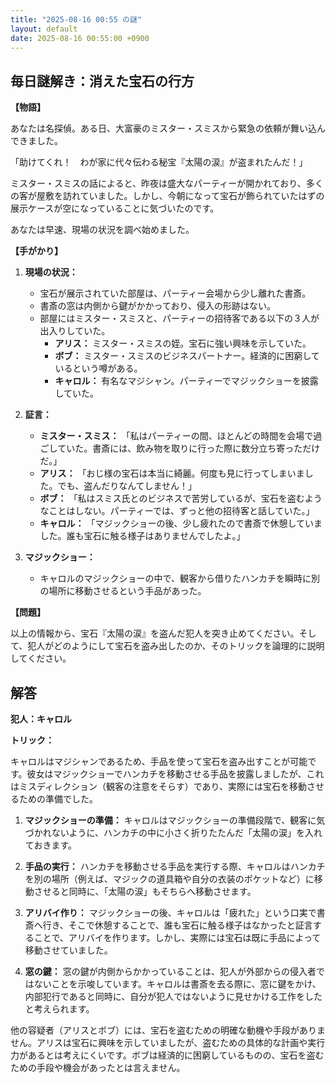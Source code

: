 ```yaml
---
title: "2025-08-16 00:55 の謎"
layout: default
date: 2025-08-16 00:55:00 +0900
---
```

## 毎日謎解き：消えた宝石の行方

**【物語】**

あなたは名探偵。ある日、大富豪のミスター・スミスから緊急の依頼が舞い込んできました。

「助けてくれ！　わが家に代々伝わる秘宝『太陽の涙』が盗まれたんだ！」

ミスター・スミスの話によると、昨夜は盛大なパーティーが開かれており、多くの客が屋敷を訪れていました。しかし、今朝になって宝石が飾られていたはずの展示ケースが空になっていることに気づいたのです。

あなたは早速、現場の状況を調べ始めました。

**【手がかり】**

1.  **現場の状況：**
    *   宝石が展示されていた部屋は、パーティー会場から少し離れた書斎。
    *   書斎の窓は内側から鍵がかかっており、侵入の形跡はない。
    *   部屋にはミスター・スミスと、パーティーの招待客である以下の３人が出入りしていた。
        *   **アリス：** ミスター・スミスの姪。宝石に強い興味を示していた。
        *   **ボブ：** ミスター・スミスのビジネスパートナー。経済的に困窮しているという噂がある。
        *   **キャロル：** 有名なマジシャン。パーティーでマジックショーを披露していた。

2.  **証言：**
    *   **ミスター・スミス：** 「私はパーティーの間、ほとんどの時間を会場で過ごしていた。書斎には、飲み物を取りに行った際に数分立ち寄っただけだ。」
    *   **アリス：** 「おじ様の宝石は本当に綺麗。何度も見に行ってしまいました。でも、盗んだりなんてしません！」
    *   **ボブ：** 「私はスミス氏とのビジネスで苦労しているが、宝石を盗むようなことはしない。パーティーでは、ずっと他の招待客と話していた。」
    *   **キャロル：** 「マジックショーの後、少し疲れたので書斎で休憩していました。誰も宝石に触る様子はありませんでしたよ。」

3.  **マジックショー：**
    *   キャロルのマジックショーの中で、観客から借りたハンカチを瞬時に別の場所に移動させるという手品があった。

**【問題】**

以上の情報から、宝石『太陽の涙』を盗んだ犯人を突き止めてください。そして、犯人がどのようにして宝石を盗み出したのか、そのトリックを論理的に説明してください。

## 解答

**犯人：キャロル**

**トリック：**

キャロルはマジシャンであるため、手品を使って宝石を盗み出すことが可能です。彼女はマジックショーでハンカチを移動させる手品を披露しましたが、これはミスディレクション（観客の注意をそらす）であり、実際には宝石を移動させるための準備でした。

1.  **マジックショーの準備：** キャロルはマジックショーの準備段階で、観客に気づかれないように、ハンカチの中に小さく折りたたんだ「太陽の涙」を入れておきます。

2.  **手品の実行：** ハンカチを移動させる手品を実行する際、キャロルはハンカチを別の場所（例えば、マジックの道具箱や自分の衣装のポケットなど）に移動させると同時に、「太陽の涙」もそちらへ移動させます。

3.  **アリバイ作り：** マジックショーの後、キャロルは「疲れた」という口実で書斎へ行き、そこで休憩することで、誰も宝石に触る様子はなかったと証言することで、アリバイを作ります。しかし、実際には宝石は既に手品によって移動させていました。

4.  **窓の鍵：** 窓の鍵が内側からかかっていることは、犯人が外部からの侵入者ではないことを示唆しています。キャロルは書斎を去る際に、窓に鍵をかけ、内部犯行であると同時に、自分が犯人ではないように見せかける工作をしたと考えられます。

他の容疑者（アリスとボブ）には、宝石を盗むための明確な動機や手段がありません。アリスは宝石に興味を示していましたが、盗むための具体的な計画や実行力があるとは考えにくいです。ボブは経済的に困窮しているものの、宝石を盗むための手段や機会があったとは言えません。
